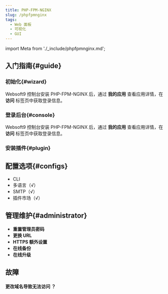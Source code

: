 ```yaml
---
title: PHP-FPM-NGINX
slug: /phpfpmnginx
tags:
  - Web 面板
  - 可视化
  - GUI
---
```


import Meta from './_include/phpfpmnginx.md';

<Meta name="meta" />

## 入门指南{#guide}

### 初始化{#wizard}

Websoft9 控制台安装 PHP-FPM-NGINX 后，通过 **我的应用** 查看应用详情，在 **访问** 标签页中获取登录信息。  

### 登录后台{#console}

Websoft9 控制台安装 PHP-FPM-NGINX 后，通过 **我的应用** 查看应用详情，在 **访问** 标签页中获取登录信息。  

### 安装插件{#plugin}

## 配置选项{#configs}

- CLI
- 多语言（√）
- SMTP（√）
- 插件市场（√）

## 管理维护{#administrator}

- **重置管理员密码**
- **更换 URL**
- **HTTPS 额外设置**
- **在线备份**
- **在线升级**

## 故障

#### 更改域名导致无法访问 ？